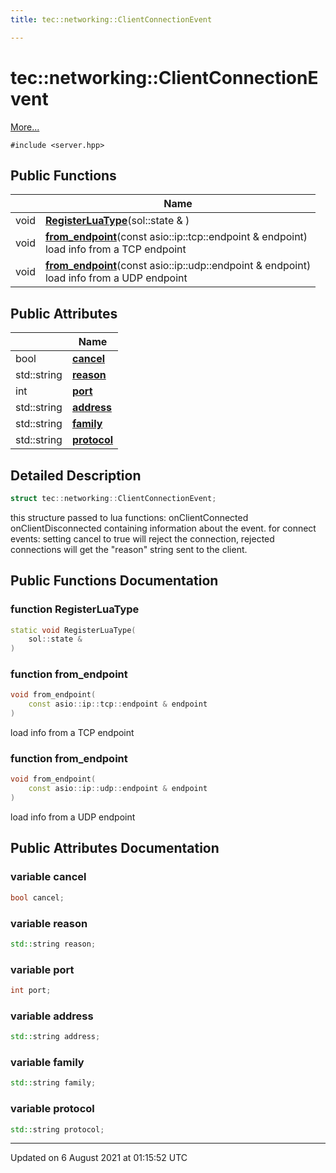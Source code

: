 ```yaml
---
title: tec::networking::ClientConnectionEvent

---
```


# tec::networking::ClientConnectionEvent



 [More...](#detailed-description)


`#include <server.hpp>`

## Public Functions

|                | Name           |
| -------------- | -------------- |
| void | **[RegisterLuaType](/engine/Classes/structtec_1_1networking_1_1_client_connection_event/#function-registerluatype)**(sol::state & ) |
| void | **[from_endpoint](/engine/Classes/structtec_1_1networking_1_1_client_connection_event/#function-from_endpoint)**(const asio::ip::tcp::endpoint & endpoint)<br>load info from a TCP endpoint  |
| void | **[from_endpoint](/engine/Classes/structtec_1_1networking_1_1_client_connection_event/#function-from_endpoint)**(const asio::ip::udp::endpoint & endpoint)<br>load info from a UDP endpoint  |

## Public Attributes

|                | Name           |
| -------------- | -------------- |
| bool | **[cancel](/engine/Classes/structtec_1_1networking_1_1_client_connection_event/#variable-cancel)**  |
| std::string | **[reason](/engine/Classes/structtec_1_1networking_1_1_client_connection_event/#variable-reason)**  |
| int | **[port](/engine/Classes/structtec_1_1networking_1_1_client_connection_event/#variable-port)**  |
| std::string | **[address](/engine/Classes/structtec_1_1networking_1_1_client_connection_event/#variable-address)**  |
| std::string | **[family](/engine/Classes/structtec_1_1networking_1_1_client_connection_event/#variable-family)**  |
| std::string | **[protocol](/engine/Classes/structtec_1_1networking_1_1_client_connection_event/#variable-protocol)**  |

## Detailed Description

```cpp
struct tec::networking::ClientConnectionEvent;
```


this structure passed to lua functions: onClientConnected onClientDisconnected containing information about the event. for connect events: setting cancel to true will reject the connection, rejected connections will get the "reason" string sent to the client. 

## Public Functions Documentation

### function RegisterLuaType

```cpp
static void RegisterLuaType(
    sol::state & 
)
```


### function from_endpoint

```cpp
void from_endpoint(
    const asio::ip::tcp::endpoint & endpoint
)
```

load info from a TCP endpoint 

### function from_endpoint

```cpp
void from_endpoint(
    const asio::ip::udp::endpoint & endpoint
)
```

load info from a UDP endpoint 

## Public Attributes Documentation

### variable cancel

```cpp
bool cancel;
```


### variable reason

```cpp
std::string reason;
```


### variable port

```cpp
int port;
```


### variable address

```cpp
std::string address;
```


### variable family

```cpp
std::string family;
```


### variable protocol

```cpp
std::string protocol;
```


-------------------------------

Updated on  6 August 2021 at 01:15:52 UTC